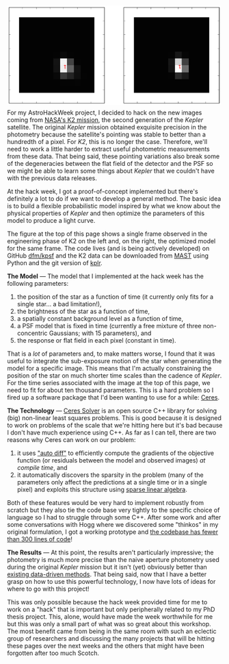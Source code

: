 <!--
.. title: K2 Photometry
.. slug: k2-photometry
.. date: 2014-09-24 09:00:00 UTC-07:00
.. tags: hacking
.. author: Dan Foreman-Mackey
.. link:
.. description: Hacking on getting precise photometry from K2
.. type: text
-->

<div style="float: left; padding-bottom: 6px;">
    <img src="/images/dfm-adhw-img.png" width="500">
</div>

For my AstroHackWeek project, I decided to hack on the new images coming from
[NASA's K2 mission](http://keplerscience.arc.nasa.gov/K2/), the second
generation of the *Kepler* satellite.
The original *Kepler* mission obtained exquisite precision in the photometry
because the satellite's pointing was stable to better than a hundredth of a
pixel.
For *K2*, this is no longer the case.
Therefore, we'll need to work a little harder to extract useful photometric
measurements from these data.
That being said, these pointing variations also break some of the degeneracies
between the flat field of the detector and the PSF so we might be able to
learn some things about *Kepler* that we couldn't have with the previous data
releases.

At the hack week, I got a proof-of-concept implemented but there's definitely
a lot to do if we want to develop a general method.
The basic idea is to build a flexible probabilistic model inspired by what we
know about the physical properties of *Kepler* and then optimize the
parameters of this model to produce a light curve.

The figure at the top of this page shows a single frame observed in the
engineering phase of K2 on the left and, on the right, the optimized model for
the same frame.
The code lives (and is being actively developed) on GitHub
[dfm/kpsf](https://github.com/dfm/kpsf) and the K2 data can be downloaded from
[MAST](http://archive.stsci.edu/search_fields.php?mission=k2) using Python and
the git version of [kplr](https://github.com/dfm/kplr).

**The Model** —
The model that I implemented at the hack week has the following parameters:

1. the position of the star as a function of time (it currently only fits for
   a single star… a bad limitation!),
2. the brightness of the star as a function of time,
3. a spatially constant background level as a function of time,
4. a PSF model that is fixed in time (currently a free mixture of three
   non-concentric Gaussians; with 15 parameters), and
5. the response or flat field in each pixel (constant in time).

That is a *lot* of parameters and, to make matters worse, I found that it was
useful to integrate the sub-exposure motion of the star when generating the
model for a specific image.
This means that I'm actually constraining the position of the star on much
shorter time scales than the cadence of *Kepler*.
For the time series associated with the image at the top of this page, we need
to fit for about ten thousand parameters.
This is a hard problem so I fired up a software package that I'd been wanting
to use for a while: [Ceres](http://ceres-solver.org/).

**The Technology** —
[Ceres Solver](http://ceres-solver.org/) is an open source C++ library for
solving (big) non-linear least squares problems.
This is good because it is designed to work on problems of the scale that
we're hitting here but it's bad because I don't have much experience using
C++.
As far as I can tell, there are two reasons why Ceres can work on our problem:

1. it uses ["auto
   diff"](http://en.wikipedia.org/wiki/Automatic_differentiation) to
   efficiently compute the gradients of the objective function (or residuals
   between the model and observed images) *at compile time*, and
2. it automatically discovers the sparsity in the problem (many of the
   parameters only affect the predictions at a single time or in a single
   pixel) and exploits this structure using [sparse linear
   algebra](http://faculty.cse.tamu.edu/davis/suitesparse.html).

Both of these features would be very hard to implement robustly from scratch
but they also tie the code base very tightly to the specific choice of
language so I had to struggle through some C++.
After some work and after some conversations with Hogg where we discovered
some "thinkos" in my original formulation, I got a working prototype and [the
codebase has fewer than 300 lines of
code](https://github.com/dfm/kpsf/tree/master/kpsf)!

**The Results** —
At this point, the results aren't particularly impressive; the photometry is
much more precise than the naive aperture photometry used during the original
*Kepler* mission but it isn't (yet) obviously better than [existing
data-driven methods](http://arxiv.org/abs/1408.3853).
That being said, now that I have a better grasp on how to use this powerful
technology, I now have lots of ideas for where to go with this project!

This was only possible because the hack week provided time for me to work on a
"hack" that is important but only peripherally related to my PhD thesis
project.
This, alone, would have made the week worthwhile for me but this was only a
small part of what was so great about this workshop.
The most benefit came from being in the same room with such an eclectic group
of researchers and discussing the many projects that will be hitting these
pages over the next weeks and the others that might have been forgotten after
too much Scotch.
